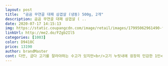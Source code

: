 ```yaml
---
layout: post 
title:  "곰곰 무연골 대패 삼겹살 (냉동) 500g, 2개" 
description: 곰곰 무연골 대패 삼겹살 ( ..
date: 2020-07-17 14:15:13 
img: https://static.coupangcdn.com/image/retail/images/17995062961490-fdc0cb18-a420-4bfd-98c9-d6ec3bc242fa.jpg 
linkUrl: http://me2.do/FZgb2Il5 
categories: [1003] 
color: D9418C 
price: 13190 
author: brandMaster 
cont: 다만, 굽다 고기를 잘라야하는 수고가 있지만<br/>고기 누릿내에 굉장히 민감한 1인<br/>1.<br/> 추억의 냉동 삼겹 느낌이 난다<br/>2.<br/> 한줄씩 길게 되어있어 굽기 쉽다<br/>3.<br/> 무연골!!<br/>4.<br/> 냉동된 삼겹은 구우면 누릿내가 나는데 이건 누릿내가 아주 덜함<br/>5.<br/> 한팩당 500그람 포장으로 일반 대패 삼겹살의 포장 박스보다<br/>✔가성비짱 17000원대 구매했어요<br/>✨<br/>가성비 좋네요 두개로 소분되어 있는것도 맘에 들구여<br/>가지고 와 같이 먹으려고 미리 주문 했어요<br/>거기 후기도 남기고 그랬구여<br/>거기 후기에 썼다시피 전 오돌뼈도 좋아해요<br/>거기 후기에도 적었듯이 어린자녀분들이 있다면<br/>곰곰 대패 삼겹을 선호하는 이유++<br/> 
---
```

 